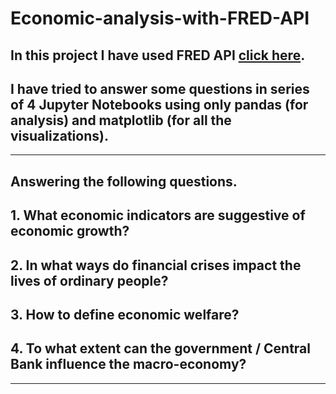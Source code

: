 # Economic-analysis-with-FRED-API

## In this project I have used FRED API [click here](https://github.com/mortada/fredapi).
## I have tried to answer some questions in series of 4 Jupyter Notebooks using only pandas (for analysis) and matplotlib (for all the visualizations).
---------------------------------------------------------------------------------------------------------------------------------------
## Answering the following questions.
## 1. What economic indicators are suggestive of economic growth?
## 2. In what ways do financial crises impact the lives of ordinary people?
## 3. How to define economic welfare?
## 4. To what extent can the government / Central Bank influence the macro-economy?
---------------------------------------------------------------------------------------------------------------------------------------
